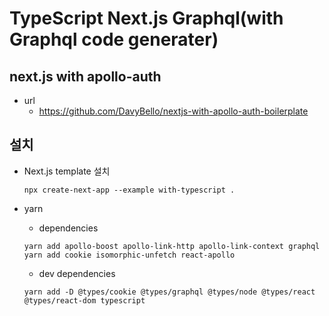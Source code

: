 # TypeScript Next.js Graphql(with Graphql code generater)

## next.js with apollo-auth

- url
  - https://github.com/DavyBello/nextjs-with-apollo-auth-boilerplate

## 설치

- Next.js template 설치

  ```
  npx create-next-app --example with-typescript .
  ```

- yarn

  - dependencies

  ```
  yarn add apollo-boost apollo-link-http apollo-link-context graphql
  yarn add cookie isomorphic-unfetch react-apollo
  ```

  - dev dependencies

  ```
  yarn add -D @types/cookie @types/graphql @types/node @types/react @types/react-dom typescript
  ```

